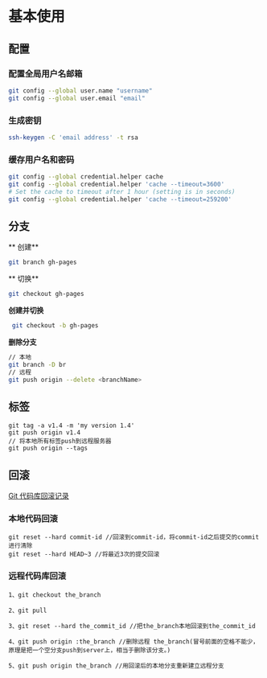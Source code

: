 # 基本使用

<!-- toc -->

## 配置
### 配置全局用户名邮箱
```bash
git config --global user.name "username"
git config --global user.email "email"
```
### 生成密钥
```bash
ssh-keygen -C 'email address' -t rsa
```
### 缓存用户名和密码
```bash
git config --global credential.helper cache
git config --global credential.helper 'cache --timeout=3600'
# Set the cache to timeout after 1 hour (setting is in seconds)
git config --global credential.helper 'cache --timeout=259200'
```
## 分支

** 创建**

```bash
git branch gh-pages
```

** 切换**

```bash
git checkout gh-pages
```

**创建并切换**

```bash
 git checkout -b gh-pages
```
**删除分支**

```bash
// 本地
git branch -D br
// 远程
git push origin --delete <branchName>
```
## 标签
```
git tag -a v1.4 -m 'my version 1.4'
git push origin v1.4
// 将本地所有标签push到远程服务器
git push origin --tags
```

## 回滚
[Git 代码库回滚记录](http://limite.me/blog/2016/04/19/git-dai-ma-ku-hui-gun-ji-lu/)
### 本地代码回滚
```
git reset --hard commit-id //回滚到commit-id，将commit-id之后提交的commit进行清除
git reset --hard HEAD~3 //将最近3次的提交回滚
```
### 远程代码库回滚
```
1、git checkout the_branch

2、git pull

3、git reset --hard the_commit_id //把the_branch本地回滚到the_commit_id

4、git push origin :the_branch //删除远程 the_branch(冒号前面的空格不能少，原理是把一个空分支push到server上，相当于删除该分支。)

5、git push origin the_branch //用回滚后的本地分支重新建立远程分支
```
